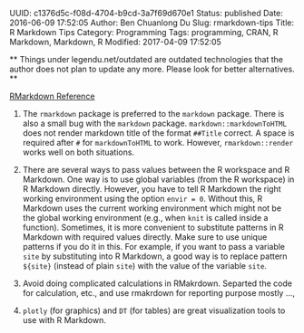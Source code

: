 UUID: c1376d5c-f08d-4704-b9cd-3a7f69d670e1
Status: published
Date: 2016-06-09 17:52:05
Author: Ben Chuanlong Du
Slug: rmarkdown-tips
Title: R Markdown Tips
Category: Programming
Tags: programming, CRAN, R Markdown, Markdown, R
Modified: 2017-04-09 17:52:05

**
Things under legendu.net/outdated are outdated technologies 
that the author does not plan to update any more. 
Please look for better alternatives.
**

[RMarkdown Reference](https://www.rstudio.com/wp-content/uploads/2015/03/rmarkdown-reference.pdf)

1. The `rmarkdown` package is preferred to the `markdown` package.
There is also a small bug with the `markdown` package. 
`markdown::markdownToHTML` does not render markdown title of the format `##Title` correct.
A space is required after `#` for `markdownToHTML` to work.
However, 
`rmarkdown::render` works well on both situations. 

2. There are several ways to pass values between the R workspace and R Markdown.
One way is to use global variables (from the R workspace) in R Markdown directly.
However, 
you have to tell R Markdown the right working environment using the option `envir = 0`.
Without this, 
R Markdown uses the current working environment 
which might not be the global working environment
(e.g., when `knit` is called inside a function). 
Sometimes, 
it is more convenient to substitute patterns in R Markdown with required values directly.
Make sure to use unique patterns if you do it in this.
For example, 
if you want to pass a variable `site` by substituting into R Markdown,
a good way is to replace pattern `${site}` (instead of plain `site`) with the value of the variable `site`.

3. Avoid doing complicated calculations in RMakrdown. 
Separted the code for calculation, etc., and use rmakrdown for reporting purpose mostly ...,

4. `plotly` (for graphics) and `DT` (for tables) are great visualization tools to use with R Markdown.

